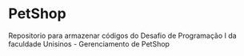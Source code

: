 # PetShop
Repositorio para armazenar códigos do Desafio de Programação I da faculdade Unisinos - Gerenciamento de PetShop
